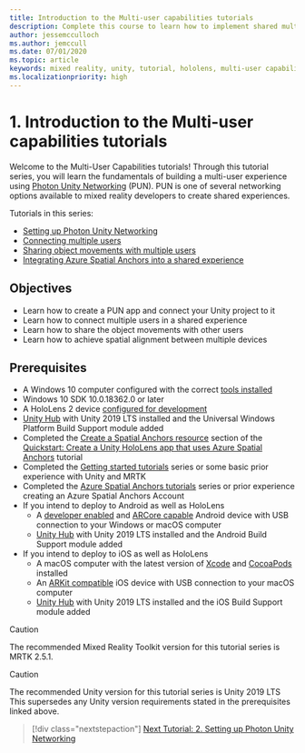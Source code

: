 ```yaml
---
title: Introduction to the Multi-user capabilities tutorials 
description: Complete this course to learn how to implement shared multi-user experiences in a HoloLens 2 application.
author: jessemcculloch
ms.author: jemccull
ms.date: 07/01/2020
ms.topic: article
keywords: mixed reality, unity, tutorial, hololens, multi-user capabilities, Photon, MRTK, mixed reality toolkit, UWP, Azure spatial anchors
ms.localizationpriority: high
---
```


# 1. Introduction to the Multi-user capabilities tutorials

Welcome to the Multi-User Capabilities tutorials! Through this tutorial series, you will learn the fundamentals of building a multi-user experience using <a href="https://www.photonengine.com/PUN" target="_blank">Photon Unity Networking</a> (PUN). PUN is one of several networking options available to mixed reality developers to create shared experiences.

Tutorials in this series:

* [Setting up Photon Unity Networking](mr-learning-sharing-02.md)
* [Connecting multiple users](mr-learning-sharing-03.md)
* [Sharing object movements with multiple users](mr-learning-sharing-04.md)
* [Integrating Azure Spatial Anchors into a shared experience](mr-learning-sharing-05.md)

## Objectives

* Learn how to create a PUN app and connect your Unity project to it
* Learn how to connect multiple users in a shared experience
* Learn how to share the object movements with other users
* Learn how to achieve spatial alignment between multiple devices

## Prerequisites

* A Windows 10 computer configured with the correct [tools installed](../../install-the-tools.md)
* Windows 10 SDK 10.0.18362.0 or later
* A HoloLens 2 device [configured for development](../../platform-capabilities-and-apis/using-visual-studio.md#enabling-developer-mode)
* <a href="https://docs.unity3d.com/Manual/GettingStartedInstallingHub.html" target="_blank">Unity Hub</a> with Unity 2019 LTS installed and the Universal Windows Platform Build Support module added
* Completed the [Create a Spatial Anchors resource](https://docs.microsoft.com/azure/spatial-anchors/quickstarts/get-started-unity-hololens#create-a-spatial-anchors-resource) section of the [Quickstart: Create a Unity HoloLens app that uses Azure Spatial Anchors](https://docs.microsoft.com/azure/spatial-anchors/quickstarts/get-started-unity-hololens) tutorial
* Completed the [Getting started tutorials](mr-learning-base-01.md) series or some basic prior experience with Unity and MRTK
* Completed the [Azure Spatial Anchors tutorials](mr-learning-asa-01.md) series or prior experience creating an Azure Spatial Anchors Account
* If you intend to deploy to Android as well as HoloLens
  * A <a href="https://developer.android.com/studio/debug/dev-options" target="_blank">developer enabled</a> and <a href="https://developers.google.com/ar/discover/supported-devices" target="_blank">ARCore capable</a>
 Android device with USB connection to your Windows or macOS computer
  * <a href="https://docs.unity3d.com/Manual/GettingStartedInstallingHub.html" target="_blank">Unity Hub</a> with Unity 2019 LTS installed and the Android Build Support module added
* If you intend to deploy to iOS as well as HoloLens
  * A macOS computer with the latest version of <a href="https://geo.itunes.apple.com/us/app/xcode/id497799835?mt=12" target="_blank">Xcode</a> and <a href="https://cocoapods.org" target="_blank">CocoaPods</a> installed
  * An <a href="https://developer.apple.com/documentation/arkit/verifying_device_support_and_user_permission" target="_blank">ARKit compatible</a> iOS device with USB connection to your macOS computer
  * <a href="https://docs.unity3d.com/Manual/GettingStartedInstallingHub.html" target="_blank">Unity Hub</a> with Unity 2019 LTS installed and the iOS Build Support module added

> [!CAUTION]
> The recommended Mixed Reality Toolkit version for this tutorial series is MRTK 2.5.1.

> [!CAUTION]
> The recommended Unity version for this tutorial series is Unity 2019 LTS This supersedes any Unity version requirements stated in the prerequisites linked above.

> [!div class="nextstepaction"]
> [Next Tutorial: 2. Setting up Photon Unity Networking](mr-learning-sharing-02.md)
